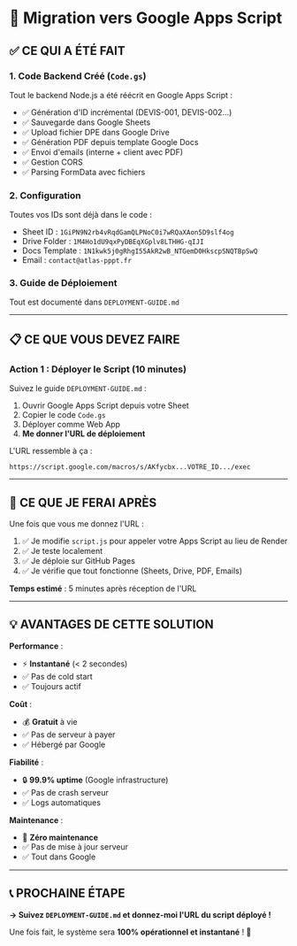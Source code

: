 # 🎯 Migration vers Google Apps Script

## ✅ CE QUI A ÉTÉ FAIT

### 1. Code Backend Créé (`Code.gs`)
Tout le backend Node.js a été réécrit en Google Apps Script :
- ✅ Génération d'ID incrémental (DEVIS-001, DEVIS-002...)
- ✅ Sauvegarde dans Google Sheets
- ✅ Upload fichier DPE dans Google Drive
- ✅ Génération PDF depuis template Google Docs
- ✅ Envoi d'emails (interne + client avec PDF)
- ✅ Gestion CORS
- ✅ Parsing FormData avec fichiers

### 2. Configuration
Toutes vos IDs sont déjà dans le code :
- Sheet ID : `1GiPN9N2rb4vRqdGamQLPNoC0i7wRQaXAon5D9slf4og`
- Drive Folder : `1M4Ho1dU9qxPyDBEqXGplv8LTHHG-qIJI`
- Docs Template : `1N1kwk5j0gRhgI55AkR2wB_NTGemD0HkscpSNQTBpSwQ`
- Email : `contact@atlas-pppt.fr`

### 3. Guide de Déploiement
Tout est documenté dans `DEPLOYMENT-GUIDE.md`

---

## 📋 CE QUE VOUS DEVEZ FAIRE

### Action 1 : Déployer le Script (10 minutes)

Suivez le guide `DEPLOYMENT-GUIDE.md` :
1. Ouvrir Google Apps Script depuis votre Sheet
2. Copier le code `Code.gs`
3. Déployer comme Web App
4. **Me donner l'URL de déploiement**

L'URL ressemble à ça :
```
https://script.google.com/macros/s/AKfycbx...VOTRE_ID.../exec
```

---

## 🚀 CE QUE JE FERAI APRÈS

Une fois que vous me donnez l'URL :

1. ✅ Je modifie `script.js` pour appeler votre Apps Script au lieu de Render
2. ✅ Je teste localement
3. ✅ Je déploie sur GitHub Pages
4. ✅ Je vérifie que tout fonctionne (Sheets, Drive, PDF, Emails)

**Temps estimé** : 5 minutes après réception de l'URL

---

## 💡 AVANTAGES DE CETTE SOLUTION

**Performance** :
- ⚡ **Instantané** (< 2 secondes)
- ✅ Pas de cold start
- ✅ Toujours actif

**Coût** :
- 💰 **Gratuit** à vie
- ✅ Pas de serveur à payer
- ✅ Hébergé par Google

**Fiabilité** :
- 🔒 **99.9% uptime** (Google infrastructure)
- ✅ Pas de crash serveur
- ✅ Logs automatiques

**Maintenance** :
- 🎯 **Zéro maintenance**
- ✅ Pas de mise à jour serveur
- ✅ Tout dans Google

---

## 📞 PROCHAINE ÉTAPE

**→ Suivez `DEPLOYMENT-GUIDE.md` et donnez-moi l'URL du script déployé !**

Une fois fait, le système sera **100% opérationnel et instantané** ! 🎉
